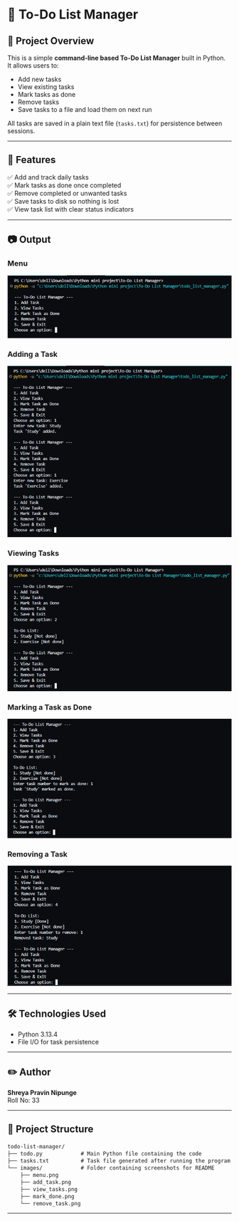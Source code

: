 # 📝 To-Do List Manager

## 📌 Project Overview

This is a simple **command-line based To-Do List Manager** built in Python.\
It allows users to:

- Add new tasks
- View existing tasks
- Mark tasks as done
- Remove tasks
- Save tasks to a file and load them on next run

All tasks are saved in a plain text file (`tasks.txt`) for persistence between sessions.

---

## 🚀 Features

✅ Add and track daily tasks\
✅ Mark tasks as done once completed\
✅ Remove completed or unwanted tasks\
✅ Save tasks to disk so nothing is lost\
✅ View task list with clear status indicators

---

## 📷 Output

### Menu
![Menu Screenshot](images/menu.png)

### Adding a Task
![Add Task Screenshot](images/add_task.png)

### Viewing Tasks
![View Tasks Screenshot](images/view_tasks.png)

### Marking a Task as Done
![Mark Done Screenshot](images/mark_done.png)

### Removing a Task
![Remove Task Screenshot](images/remove_task.png)

---

## 🛠 Technologies Used

- Python 3.13.4
- File I/O for task persistence

---

## ✏️ Author

**Shreya Pravin Nipunge**\
Roll No: 33

---

## 📂 Project Structure

```
todo-list-manager/
├── todo.py            # Main Python file containing the code
├── tasks.txt          # Task file generated after running the program
└── images/            # Folder containing screenshots for README
    ├── menu.png
    ├── add_task.png
    ├── view_tasks.png
    ├── mark_done.png
    └── remove_task.png
```

---
